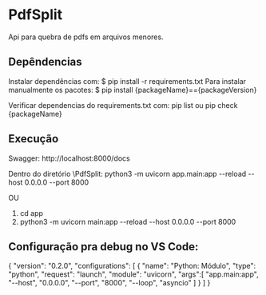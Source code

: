 # PdfSplit
Api para quebra de pdfs em arquivos menores.

## Depêndencias

Instalar dependências com: $ pip install -r requirements.txt
Para instalar manualmente os pacotes: $ pip install {packageName}=={packageVersion}

Verificar dependencias do requirements.txt com: pip list
ou pip check {packageName}

## Execução

Swagger: http://localhost:8000/docs

Dentro do diretório \PdfSplit: python3 -m uvicorn app.main:app --reload --host 0.0.0.0 --port 8000

OU
1) cd app
2) python3 -m uvicorn main:app --reload --host 0.0.0.0 --port 8000

## Configuração pra debug no VS Code:

{
    "version": "0.2.0",
    "configurations": [
        {
            "name": "Python: Módulo",
            "type": "python",
            "request": "launch",
            "module": "uvicorn",
            "args":[
                "app.main:app",
                "--host",
                "0.0.0.0",
                "--port",
                "8000",
                "--loop",
                "asyncio"
            ]
        }
    ]
}